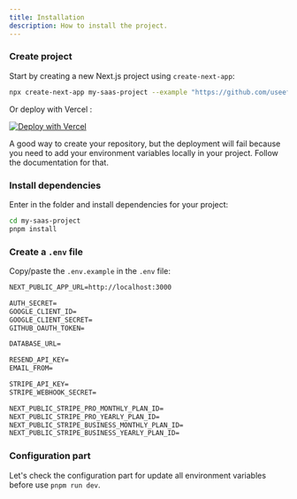 ```yaml
---
title: Installation
description: How to install the project.
---
```


### Create project

Start by creating a new Next.js project using `create-next-app`:

```bash
npx create-next-app my-saas-project --example "https://github.com/useefficiently/useefficiently"
```

Or deploy with Vercel :

[![Deploy with Vercel](https://vercel.com/button)](https://vercel.com/new/clone?repository-url=https%3A%2F%2Fgithub.com%2Fuseefficiently%2Fuseefficiently)

A good way to create your repository, but the deployment will fail because you
need to add your environment variables locally in your project. Follow the
documentation for that.

### Install dependencies

Enter in the folder and install dependencies for your project:

```bash
cd my-saas-project
pnpm install
```

### Create a `.env` file

Copy/paste the `.env.example` in the `.env` file:

```md title=".env"
NEXT_PUBLIC_APP_URL=http://localhost:3000

AUTH_SECRET=
GOOGLE_CLIENT_ID=
GOOGLE_CLIENT_SECRET=
GITHUB_OAUTH_TOKEN=

DATABASE_URL=

RESEND_API_KEY=
EMAIL_FROM=

STRIPE_API_KEY=
STRIPE_WEBHOOK_SECRET=

NEXT_PUBLIC_STRIPE_PRO_MONTHLY_PLAN_ID=
NEXT_PUBLIC_STRIPE_PRO_YEARLY_PLAN_ID=
NEXT_PUBLIC_STRIPE_BUSINESS_MONTHLY_PLAN_ID=
NEXT_PUBLIC_STRIPE_BUSINESS_YEARLY_PLAN_ID=
```

### Configuration part

Let's check the configuration part for update all environment variables before use `pnpm run dev`.